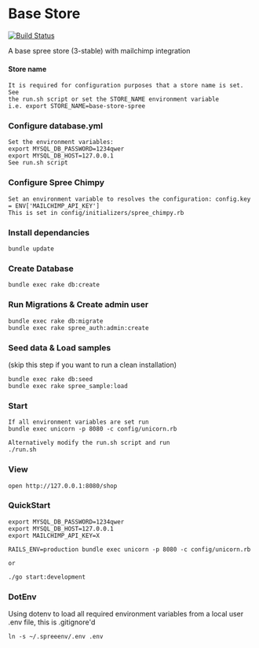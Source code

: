 # Base Store

[![Build
Status](https://travis-ci.org/lorcanoeire/base-spree-store.svg)](https://travis-ci.org/lorcanoeire/base-spree-store)

A base spree store (3-stable) with mailchimp integration

#### Store name

```
It is required for configuration purposes that a store name is set. See
the run.sh script or set the STORE_NAME environment variable
i.e. export STORE_NAME=base-store-spree
```

### Configure database.yml

```
Set the environment variables:
export MYSQL_DB_PASSWORD=1234qwer
export MYSQL_DB_HOST=127.0.0.1
See run.sh script
```

### Configure Spree Chimpy

```
Set an environment variable to resolves the configuration: config.key = ENV['MAILCHIMP_API_KEY']
This is set in config/initializers/spree_chimpy.rb
```

### Install dependancies

```
bundle update
```

### Create Database
```
bundle exec rake db:create
```

### Run Migrations & Create admin user

```
bundle exec rake db:migrate
bundle exec rake spree_auth:admin:create
```

### Seed data & Load samples
(skip this step if you want to run a clean installation)

```
bundle exec rake db:seed
bundle exec rake spree_sample:load
```

### Start

```
If all environment variables are set run
bundle exec unicorn -p 8080 -c config/unicorn.rb

Alternatively modify the run.sh script and run
./run.sh
```

### View

```
open http://127.0.0.1:8080/shop
```

### QuickStart

```
export MYSQL_DB_PASSWORD=1234qwer
export MYSQL_DB_HOST=127.0.0.1
export MAILCHIMP_API_KEY=X

RAILS_ENV=production bundle exec unicorn -p 8080 -c config/unicorn.rb

or

./go start:development

```

### DotEnv

Using dotenv to load all required environment variables from a local user .env file, this is .gitignore'd
```
ln -s ~/.spreeenv/.env .env

```
